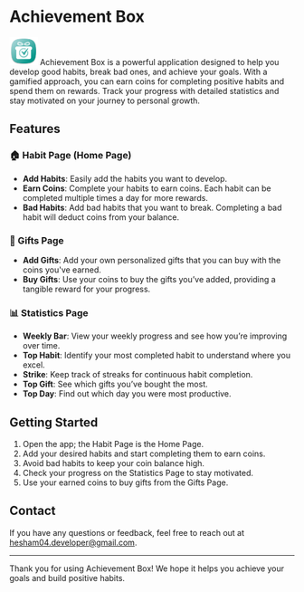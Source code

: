 # Achievement Box

<img src="./android/app/src/main/res/mipmap-xxxhdpi/ic_launcher.png" alt="Logo" width="50" height="50">
Achievement Box is a powerful application designed to help you develop good habits, break bad ones, and achieve your goals. With a gamified approach, you can earn coins for completing positive habits and spend them on rewards. Track your progress with detailed statistics and stay motivated on your journey to personal growth.

## Features

### 🏠 Habit Page (Home Page)
- **Add Habits**: Easily add the habits you want to develop.
- **Earn Coins**: Complete your habits to earn coins. Each habit can be completed multiple times a day for more rewards.
- **Bad Habits**: Add bad habits that you want to break. Completing a bad habit will deduct coins from your balance.

### 🎁 Gifts Page
- **Add Gifts**: Add your own personalized gifts that you can buy with the coins you've earned.
- **Buy Gifts**: Use your coins to buy the gifts you’ve added, providing a tangible reward for your progress.

### 📊 Statistics Page
- **Weekly Bar**: View your weekly progress and see how you’re improving over time.
- **Top Habit**: Identify your most completed habit to understand where you excel.
- **Strike**: Keep track of streaks for continuous habit completion.
- **Top Gift**: See which gifts you’ve bought the most.
- **Top Day**: Find out which day you were most productive.

## Getting Started

1. Open the app; the Habit Page is the Home Page.
2. Add your desired habits and start completing them to earn coins.
3. Avoid bad habits to keep your coin balance high.
4. Check your progress on the Statistics Page to stay motivated.
5. Use your earned coins to buy gifts from the Gifts Page.


## Contact

If you have any questions or feedback, feel free to reach out at [hesham04.developer@gmail.com](mailto:hesham04.developer@gmail.com).

---

Thank you for using Achievement Box! We hope it helps you achieve your goals and build positive habits.

